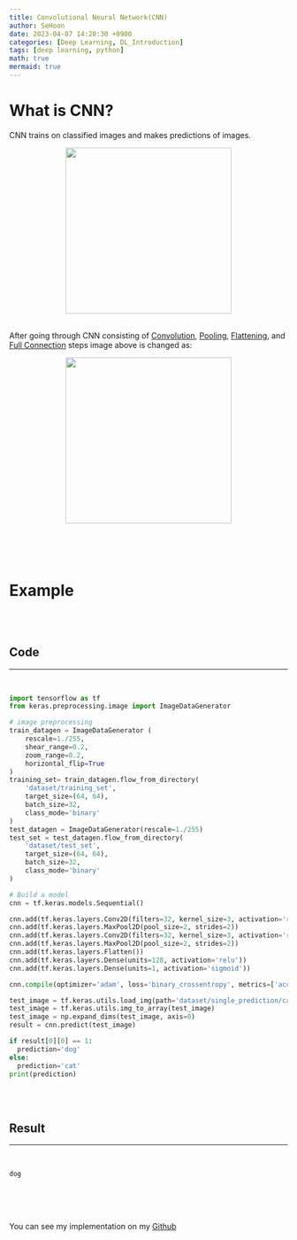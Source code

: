 ```yaml
---
title: Convolutional Neural Network(CNN)
author: SeHoon
date: 2023-04-07 14:20:30 +0900
categories: [Deep Learning, DL_Introduction]
tags: [deep learning, python]
math: true
mermaid: true
---
```


# What is CNN?
CNN trains on classified images and makes predictions of images.
<center>
<img src="https://user-images.githubusercontent.com/28240052/230618807-27c32f4f-f075-4cd9-b159-d454139b4339.png" width=300>
</center>
<br>

After going through CNN consisting of [Convolution](https://csh970605.github.io/posts/Convolution_Operation/), [Pooling](https://csh970605.github.io/posts/Pooling/), [Flattening](https://csh970605.github.io/posts/Flattening/), and [Full Connection](https://csh970605.github.io/posts/Full_Connection/) steps image above is changed as:
<center>
<img src="https://user-images.githubusercontent.com/28240052/230618829-5332cbf1-2c30-4349-8b85-ffd6c274bc4e.png" width=300>
</center>

<br><br><br>

# Example
<br><br>

## Code
---
<br>

```py
import tensorflow as tf
from keras.preprocessing.image import ImageDataGenerator

# image preprocessing
train_datagen = ImageDataGenerator (
    rescale=1./255,
    shear_range=0.2,
    zoom_range=0.2,
    horizontal_flip=True
)
training_set= train_datagen.flow_from_directory(
    'dataset/training_set',
    target_size=(64, 64),
    batch_size=32,
    class_mode='binary'
)
test_datagen = ImageDataGenerator(rescale=1./255)
test_set = test_datagen.flow_from_directory(
    'dataset/test_set',
    target_size=(64, 64),
    batch_size=32,
    class_mode='binary'
)

# Build a model
cnn = tf.keras.models.Sequential()

cnn.add(tf.keras.layers.Conv2D(filters=32, kernel_size=3, activation='relu', input_shape=[64,64,3]))
cnn.add(tf.keras.layers.MaxPool2D(pool_size=2, strides=2))
cnn.add(tf.keras.layers.Conv2D(filters=32, kernel_size=3, activation='relu'))
cnn.add(tf.keras.layers.MaxPool2D(pool_size=2, strides=2))
cnn.add(tf.keras.layers.Flatten())
cnn.add(tf.keras.layers.Dense(units=128, activation='relu'))
cnn.add(tf.keras.layers.Dense(units=1, activation='sigmoid'))

cnn.compile(optimizer='adam', loss='binary_crossentropy', metrics=['accuracy'])

test_image = tf.keras.utils.load_img(path='dataset/single_prediction/cat_or_dog_1.jpg', target_size=(64,64))
test_image = tf.keras.utils.img_to_array(test_image)
test_image = np.expand_dims(test_image, axis=0)
result = cnn.predict(test_image)

if result[0][0] == 1:
  prediction='dog'
else:
  prediction='cat'
print(prediction)
```
<br><br>

## Result
---
<br>

```
dog
```

<br><br><br>

You can see my implementation on my [Github](https://github.com/csh970605/Deep_Learning_A-Z/tree/main/Part%202%20-%20CNN/Section%205%20-%20Convolutional%20Neural%20Networks%20(CNN)/Python)